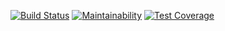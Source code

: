 [![Build Status](https://travis-ci.org/Lockeriano/CookBook.svg?branch=master)](https://travis-ci.org/Lockeriano/CookBook)
[![Maintainability](https://api.codeclimate.com/v1/badges/da3fedd9b0ee649899d9/maintainability)](https://codeclimate.com/github/Lockeriano/CookBook/maintainability)
[![Test Coverage](https://api.codeclimate.com/v1/badges/da3fedd9b0ee649899d9/test_coverage)](https://codeclimate.com/github/Lockeriano/CookBook/test_coverage)
